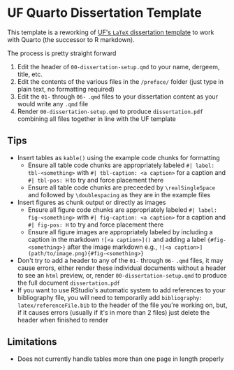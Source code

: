 # UF Quarto Dissertation Template

This template is a reworking of [UF's `LaTeX` dissertation template](https://it.ufl.edu/helpdesk/graduate-resources/ms-word--latex-templates/) to work with Quarto (the successor to R markdown).

The process is pretty straight forward

1. Edit the header of `00-dissertation-setup.qmd` to your name, dergeem, title, etc.
2. Edit the contents of the various files in the `/preface/` folder (just type in plain text, no formatting required)
3. Edit the `01-` through `06-` `.qmd` files to your dissertation content as your would write any `.qmd` file
4. Render `00-dissertation-setup.qmd` to produce `dissertation.pdf` combining all files together in line with the UF template

## Tips

- Insert tables as `kable()` using the example code chunks for formatting
  - Ensure all table code chunks are appropriately labeled `#| label: tbl-<something>` with `#| tbl-caption: <a caption>` for a caption and `#| tbl-pos: H`  to try and force placement there
  - Ensure all table code chunks are preceeded by `\realSingleSpace` and followed by `\doublespacing` as they are in the example files
- Insert figures as chunk output or directly as images
  - Ensure all figure code chunks are appropriately labeled `#| label: fig-<something>` with `#| fig-caption: <a caption>` for a caption and `#| fig-pos: H`  to try and force placement there
  - Ensure all figure images are appropriately labeled by including a caption in the markdown `![<a caption>]()` and adding a label `{#fig-<something>}` after the image markdown e.g., `![<a caption>](path/to/image.png){#fig-<something>}`
- Don't try to add a header to any of the `01-` through `06-` `.qmd` files, it may cause errors, either render these individual documents without a header to see an `html` preview, or, render `00-dissertation-setup.qmd` to produce the full document `dissertation.pdf`
- If you want to use RStudio's automatic system to add references to your bibliography file, you will need to temporarily add `bibliography: latex/referenceFile.bib` to the header of the file you're working on, but, if it causes errors (usually if it's in more than 2 files) just delete the header when finished to render

## Limitations

- Does not currently handle tables more than one page in length properly
